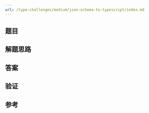 ```yaml
---
url: /type-challenges/medium/json-schema-to-typescript/index.md
---
```

## 题目

## 解题思路

## 答案

## 验证

## 参考
